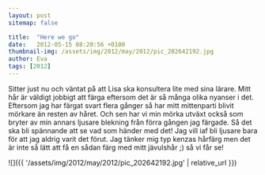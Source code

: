 ```yaml
---
layout: post
sitemap: false

title:  "Here we go"
date:   2012-05-15 08:20:56 +0100
thumbnail-img: /assets/img/2012/may/2012/pic_202642192.jpg
author: Eva
tags: [2012]
---
```


Sitter just nu och väntat på att Lisa ska konsultera lite med sina lärare. Mitt hår är väldigt jobbigt att färga eftersom det är så många olika nyanser i det. Eftersom jag har färgat svart flera gånger så har mitt mittenparti blivit mörkare än resten av håret. Och sen har vi min mörka utväxt också som bryter av min annars ljusare blekning från förra gången jag färgade. Så det ska bli spännande att se vad som händer med det! Jag vill iaf bli ljusare bara för att jag aldrig varit det förut. Jag tänker mig typ kenzas hårfärg men det är inte så lätt att få en sådan färg med mitt jävulshår ;) så vi får se!

![]({{ '/assets/img/2012/may/2012/pic_202642192.jpg'  | relative_url }})

